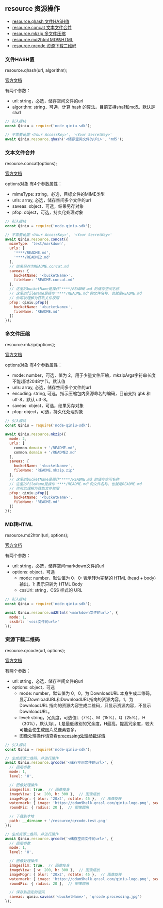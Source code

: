 ## resource 资源操作

- [resource.qhash 文件HASH值](#文件HASH值)
- [resource.concat 文本文件合并](#文本文件合并)
- [resource.mkzip 多文件压缩](#多文件压缩)
- [resource.md2html MD转HTML](#MD转HTML)
- [resource.qrcode 资源下载二维码](#资源下载二维码)

### 文件HASH值

resource.qhash(url, algorithm);

[官方文档](https://developer.qiniu.com/dora/manual/1297/file-hash-value-qhash)

有两个参数：
  - url: string，必选，储存空间文件的url
  - algorithm: string，可选，计算 hash 的算法。目前支持sha1和md5。默认是sha1

```javascript
// 引入模块
const Qiniu = require('node-qiniu-sdk');

// 不需要设置'<Your AccessKey>', '<Your SecretKey>'
await Qiniu.resource.qhash('<储存空间文件的URL>', 'md5');
```

### 文本文件合并

resource.concat(options);

[官方文档](https://developer.qiniu.com/dora/manual/1253/text-file-merging-concat)

options对象 有4个参数属性：
  - mimeType: string，必选，目标文件的MIME类型
  - urls: array, 必选，储存空间多个文件的url
  - saveas: object，可选，结果另存对象
  - pfop: object，可选，持久化处理对象

```javascript
// 引入模块
const Qiniu = require('node-qiniu-sdk');

// 不需要设置'<Your AccessKey>', '<Your SecretKey>'
await Qiniu.resource.concat({
  mimeType: 'text/markdown',
  urls: [
    '****/README.md',
    '****/README2.md'
  ],
  // 结果另存为README.concat.md
  saveas: {
    bucketName: '<bucketName>',
    fileName: 'README.concat.md'
  },
  // 这里的bucketName是操作'****/README.md'的储存空间名称
  // 这里的fileName是操作'****/README.md'的文件名称，也就是README.md
  // 你可以理解为获取文件权限
  pfop: qiniu.pfop({
    bucketName: '<bucketName>',
    fileName: 'README.md'
  })
});
```

### 多文件压缩

resource.mkzip(options);

[官方文档](https://developer.qiniu.com/dora/manual/1667/mkzip)

options对象 有4个参数属性：
  - mode: number，可选，值为 2，用于少量文件压缩，mkzipArgs字符串长度不能超过2048字节。默认值
  - urls: array, 必选，储存空间多个文件的url
  - encoding: string, 可选，指示压缩包内资源命名的编码，目前支持 gbk 和 utf-8，默认 utf-8。
  - saveas: object，可选，结果另存对象
  - pfop: object，可选，持久化处理对象

```javascript
// 引入模块
const Qiniu = require('node-qiniu-sdk');

await Qiniu.resource.mkzip({
  mode: 2,
  urls: [
    common.domain + '/README.md',
    common.domain + '/README2.md'
  ],
  saveas: {
    bucketName: '<bucketName>',
    fileName: 'README.mkzip.zip'
  },
  // 这里的bucketName是操作'****/README.md'的储存空间名称
  // 这里的fileName是操作'****/README.md'的文件名称，也就是README.md
  // 你可以理解为获取文件权限
  pfop: qiniu.pfop({
    bucketName: '<bucketName>',
    fileName: 'README.md'
  })
});
```

### MD转HTML

resource.md2html(url, options);

[官方文档](https://developer.qiniu.com/dora/manual/1285/md-html-md2html)

有两个参数：
  - url: string，必选，储存空间markdown文件的url
  - options: object，可选
    - mode: number，默认值为 0，0: 表示转为完整的 HTML (head + body) 输出，1: 表示只转为 HTML Body
    - cssUrl: string，CSS 样式的 URL

```javascript
// 引入模块
const Qiniu = require('node-qiniu-sdk');

await Qiniu.resource.md2html('<markdown文件的url>', {
  mode: 1,
  cssUrl: '<css文件的url>'
});
```

### 资源下载二维码

resource.qrcode(url, options);

[官方文档](https://developer.qiniu.com/dora/manual/1298/resource-download-the-qr-code-qrcode)

有两个参数：
  - url: string，必选，储存空间文件的url
  - options: object，可选
    - mode: number，默认值为 0，0，为 DownloadURL 本身生成二维码，显示DownloadURL和DownloadURL指向的资源内容。1，为 DownloadURL 指向的资源内容生成二维码，只显示资源内容，不显示DownloadURL。
    - level: string，冗余度，可选值L（7%）、M（15%）、Q（25%），H（30%），默认为L。L是最低级别的冗余度，H最高。提高冗余度，较大可能会使生成图片总像素变多。
    - 图像处理操作请查看[processing处理参数详情](./image.md#图片处理)

```javascript
// 引入模块
const Qiniu = require('node-qiniu-sdk');

// 生成资源二维码，并进行操作
await Qiniu.resource.qrcode('<储存空间文件的url>', {
  // 指定参数
  mode: 1,
  level: 'H',

  // 图像处理操作
  imageslim: true,  // 图像瘦身
  imageView: { w: 200, h: 300 },  // 图像缩放
  imageMogr: { blur: '20x2', rotate: 45 },  // 图像旋转
  watermark: { image: 'https://odum9helk.qnssl.com/qiniu-logo.png', scale: 0.3 },  // 图像水印
  roundPic: { radius: 20 },  // 图像圆角

  // 下载到本地
  path: __dirname + '/resource/qrcode.test.png'
});

// 生成资源二维码，并进行操作
await Qiniu.resource.qrcode('<储存空间文件的url>', {
  // 指定参数
  mode: 1,
  level: 'H',

  // 图像处理操作
  imageslim: true,  // 图像瘦身
  imageView: { w: 200, h: 300 },  // 图像缩放
  imageMogr: { blur: '20x2', rotate: 45 },  // 图像旋转
  watermark: { image: 'https://odum9helk.qnssl.com/qiniu-logo.png', scale: 0.3 },  // 图像水印
  roundPic: { radius: 20 },  // 图像圆角

  // 保存到指定的空间
  saveas: qiniu.saveas('<bucketName>', 'qrcode.processing.jpg')
});
```